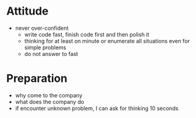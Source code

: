 # Attitude
- never over-confident
  - write code fast, finish code first and then polish it
  - thinking for at least on minute or enumerate all situations even for simple problems
  - do not answer to fast  


# Preparation
- why come to the company
- what does the company do
- if encounter unknown problem, I can ask for thinking 10 seconds


